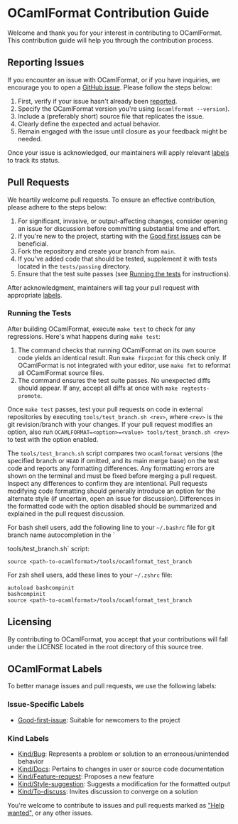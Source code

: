 # OCamlFormat Contribution Guide

Welcome and thank you for your interest in contributing to OCamlFormat. This contribution guide will help you through the contribution process.

## Reporting Issues

If you encounter an issue with OCamlFormat, or if you have inquiries, we encourage you to open a [GitHub issue](https://github.com/ocaml-ppx/ocamlformat/issues/). Please follow the steps below:

1. First, verify if your issue hasn't already been [reported](https://github.com/ocaml-ppx/ocamlformat/issues/).
2. Specify the OCamlFormat version you're using (`ocamlformat --version`).
3. Include a (preferably short) source file that replicates the issue.
4. Clearly define the expected and actual behavior.
5. Remain engaged with the issue until closure as your feedback might be needed.

Once your issue is acknowledged, our maintainers will apply relevant [labels](#ocamlformat-labels) to track its status.

## Pull Requests

We heartily welcome pull requests. To ensure an effective contribution, please adhere to the steps below:

1. For significant, invasive, or output-affecting changes, consider opening an issue for discussion before committing substantial time and effort.
2. If you're new to the project, starting with the [Good first issues](https://github.com/ocaml-ppx/ocamlformat/issues?utf8=%E2%9C%93&q=is%3Aissue+is%3Aopen+label%3A%22Good-first-issue+%3A%2B1%3A%22) can be beneficial.
3. Fork the repository and create your branch from `main`.
4. If you've added code that should be tested, supplement it with tests located in the `tests/passing` directory.
5. Ensure that the test suite passes (see [Running the tests](#running-the-tests) for instructions).

After acknowledgment, maintainers will tag your pull request with appropriate [labels](#ocamlformat-labels).

### Running the Tests

After building OCamlFormat, execute `make test` to check for any regressions. Here's what happens during `make test`:

1. The command checks that running OCamlFormat on its own source code yields an identical result. Run `make fixpoint` for this check only. If OCamlFormat is not integrated with your editor, use `make fmt` to reformat all OCamlFormat source files.
2. The command ensures the test suite passes. No unexpected diffs should appear. If any, accept all diffs at once with `make regtests-promote`.

Once `make test` passes, test your pull requests on code in external repositories by executing `tools/test_branch.sh <rev>`, where `<rev>` is the git revision/branch with your changes. If your pull request modifies an option, also run `OCAMLFORMAT=<option>=<value> tools/test_branch.sh <rev>` to test with the option enabled.

The `tools/test_branch.sh` script compares two `ocamlformat` versions (the specified branch or `HEAD` if omitted, and its main merge base) on the test code and reports any formatting differences. Any formatting errors are shown on the terminal and must be fixed before merging a pull request. Inspect any differences to confirm they are intentional. Pull requests modifying code formatting should generally introduce an option for the alternate style (if uncertain, open an issue for discussion). Differences in the formatted code with the option disabled should be summarized and explained in the pull request discussion.

For bash shell users, add the following line to your `~/.bashrc` file for git branch name autocompletion in the `

tools/test_branch.sh` script:
```
source <path-to-ocamlformat>/tools/ocamlformat_test_branch
```
For zsh shell users, add these lines to your `~/.zshrc` file:
```
autoload bashcompinit
bashcompinit
source <path-to-ocamlformat>/tools/ocamlformat_test_branch
```

## Licensing

By contributing to OCamlFormat, you accept that your contributions will fall under the LICENSE located in the root directory of this source tree.

## OCamlFormat Labels

To better manage issues and pull requests, we use the following labels:

### Issue-Specific Labels

- [Good-first-issue](https://github.com/ocaml-ppx/ocamlformat/labels/Good-first-issue%20%3A%2B1%3A): Suitable for newcomers to the project

### Kind Labels

- [Kind/Bug](https://github.com/ocaml-ppx/ocamlformat/labels/Kind%2FBug%20%3Ax%3A): Represents a problem or solution to an erroneous/unintended behavior
- [Kind/Docs](https://github.com/ocaml-ppx/ocamlformat/labels/Kind%2FDocs): Pertains to changes in user or source code documentation
- [Kind/Feature-request](https://github.com/ocaml-ppx/ocamlformat/labels/Kind%2FFeature-request): Proposes a new feature
- [Kind/Style-suggestion](https://github.com/ocaml-ppx/ocamlformat/labels/Kind%2FStyle%20suggestion): Suggests a modification for the formatted output
- [Kind/To-discuss](https://github.com/ocaml-ppx/ocamlformat/labels/Kind%2Fto-discuss): Invites discussion to converge on a solution

You're welcome to contribute to issues and pull requests marked as ["Help wanted"](https://github.com/ocaml-ppx/ocamlformat/labels/Help-wanted%20%3Awarning%3A), or any other issues.
